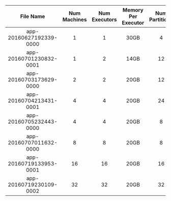 | File Name | Num Machines | Num Executors | Memory Per Executor | Num Partitions | Num Iterations | Total Runtime (hours) |
|:---------:|:------------:|:-------------:|:-------------------:|:--------------:|:--------------:|:---------------------:|
| app-20160627192339-0000 | 1 | 1 | 30GB | 4 | 1 | 13.7 |
| app-20160701230832-0001 | 1 | 2 | 14GB | 12 | 2 | 30.4 |
| app-20160703173629-0000 | 2 | 2 | 20GB | 12 | 2 | 27.2 |
| app-20160704213431-0001 | 4 | 4 | 20GB | 24 | 2? | 23.6 |
| app-20160705232443-0000 | 4 | 4 | 20GB | 8 | 2 | 10.2 |
| app-20160707011632-0000 | 8 | 8 | 20GB | 8 | 2 | 5 |
| app-20160719133953-0001 | 16 | 16 | 20GB | 16 | 2 | 4.4 |
| app-20160719230109-0002 | 32 | 32 | 20GB | 32 | 2 | 4.4 |